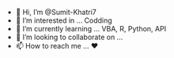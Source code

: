 - 👋 Hi, I’m @Sumit-Khatri7
- 👀 I’m interested in ... Codding
- 🌱 I’m currently learning ... VBA, R, Python, API
- 💞️ I’m looking to collaborate on ...
- 📫 How to reach me ... ♥

<!---
Sumit-Khatri7/Sumit-Khatri7 is a ✨ special ✨ repository because its `README.md` (this file) appears on your GitHub profile.
You can click the Preview link to take a look at your changes.
--->
